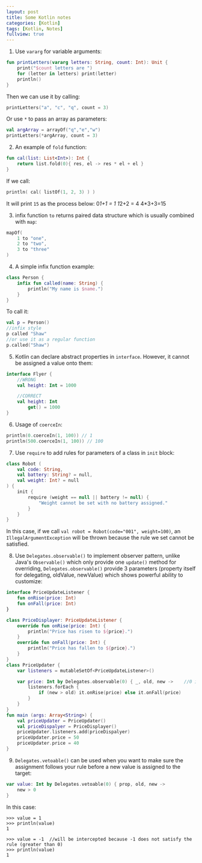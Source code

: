 ```yaml
---
layout: post
title: Some Kotlin notes
categories: [Kotlin]
tags: [Kotlin, Notes]
fullview: true
---
```


1. Use `vararg` for variable arguments:
```kotlin
fun printLetters(vararg letters: String, count: Int): Unit {
    print("$count letters are ")
    for (letter in letters) print(letter)
    println()
}
```
Then we can use it by calling:
```kotlin
printLetters("a", "c", "q", count = 3)
```
Or use `*` to pass an array as parameters:
```kotlin
val argArray = arrayOf("q","e","w")
printLetters(*argArray, count = 3)
```

2. An example of `fold` function:
```kotlin
fun cal(list: List<Int>): Int {
    return list.fold(0){ res, el -> res * el + el }
}
```
If we call:
```kotlin
println( cal( listOf(1, 2, 3) ) )
```
It will print `15` as the process below:
0*1+1 = 1
1*2+2 = 4
4*3+3=15

3. infix function `to` returns paired data structure which is usually combined with `map`:
```kotlin
mapOf(
    1 to "one",
    2 to "two",
    3 to "three"
)
```

4. A simple infix function example:
```kotlin
class Person {
    infix fun called(name: String) {
        println("My name is $name.")
    }
}
```
To call it:
```kotlin
val p = Person()
//infix style
p called "Shaw"
//or use it as a regular function
p.called("Shaw")
```

5. Kotlin can declare abstract properties in `interface`. However, it cannot be assigned a value onto them:
```kotlin
interface Flyer {
    //WRONG
    val height: Int = 1000

    //CORRECT
    val height: Int
        get() = 1000
}
```

6. Usage of `coerceIn`:
```kotlin
println(0.coerceIn(1, 100)) // 1
println(500.coerceIn(1, 100)) // 100
```

7. Use `require` to add rules for parameters of a class in `init` block:
```kotlin
class Robot (
    val code: String,
    val battery: String? = null,
    val weight: Int? = null
) {
    init {
        require (weight == null || battery != null) {
            "Weight cannot be set with no battery assigned."
        }
    }
}
```
In this case, if we call `val robot = Robot(code="001", weight=100)`, an `IllegalArgumentException` will be thrown because the rule we set cannot be satisfied.

8. Use `Delegates.observable()` to implement observer pattern, unlike Java's `Observable()` which only provide one `update()` method for overriding, `Delegates.observable()` provide 3 parameters (property itself for delegating, oldValue, newValue) which shows powerful ability to customize:
```kotlin
interface PriceUpdateListener {
    fun onRise(price: Int)
    fun onFall(price: Int)
}

class PriceDisplayer: PriceUpdateListener {
    override fun onRise(price: Int) {
        println("Price has risen to ${price}.")
    }
    override fun onFall(price: Int) {
        println("Price has fallen to ${price}.")
    }
}
class PriceUpdater {
    var listeners = mutableSetOf<PriceUpdateListener>()

    var price: Int by Delegates.observable(0) { _, old, new ->    //0 is initial value, (_, old, new) are the 3 parameters mentioned above
        listeners.forEach {
            if (new > old) it.onRise(price) else it.onFall(price)
        }
    }
}
fun main (args: Array<String>) {
    val priceUpdater = PriceUpdater()
    val priceDispalyer = PriceDisplayer()
    priceUpdater.listeners.add(priceDispalyer)
    priceUpdater.price = 50
    priceUpdater.price = 40
}
```

9. `Delegates.vetoable()` can be used when you want to make sure the assignment follows your rule before a new value is assigned to the target:
```kotlin
var value: Int by Delegates.vetoable(0) { prop, old, new ->
    new > 0
}
```

In this case:
```
>>> value = 1
>>> println(value)
1
```

```
>>> value = -1  //will be intercepted because -1 does not satisfy the rule (greater than 0)
>>> println(value)
1
```

